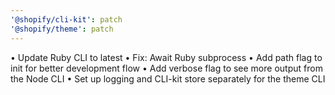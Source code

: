 ```yaml
---
'@shopify/cli-kit': patch
'@shopify/theme': patch
---
```


• Update Ruby CLI to latest
• Fix: Await Ruby subprocess
• Add path flag to init for better development flow
• Add verbose flag to see more output from the Node CLI
• Set up logging and CLI-kit store separately for the theme CLI
